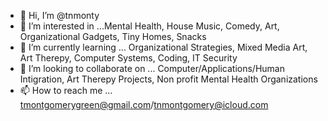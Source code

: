 - 👋 Hi, I’m @tnmonty
- 👀 I’m interested in ...Mental Health, House Music, Comedy, Art,  Organizational Gadgets, Tiny Homes, Snacks
- 🌱 I’m currently learning ... Organizational Strategies, Mixed Media Art, Art Therepy, Computer Systems, Coding, IT Security
- 💞️ I’m looking to collaborate on ... Computer/Applications/Human Intigration, Art Therepy Projects, Non profit Mental Health Organizations
- 📫 How to reach me ... tmontgomerygreen@gmail.com/tnmontgomery@icloud.com

<!---
tnmonty/tnmonty is a ✨ special ✨ repository because its `README.md` (this file) appears on your GitHub profile.
You can click the Preview link to take a look at your changes.
--->
